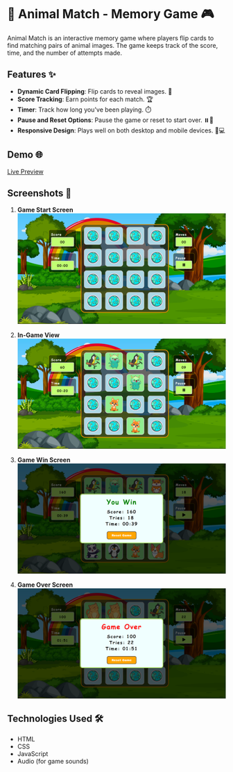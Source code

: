 # 🐾 Animal Match - Memory Game 🎮

Animal Match is an interactive memory game where players flip cards to find matching pairs of animal images. The game keeps track of the score, time, and the number of attempts made. 

## Features ✨

- **Dynamic Card Flipping**: Flip cards to reveal images. 🔄
- **Score Tracking**: Earn points for each match. 🏆
- **Timer**: Track how long you've been playing. ⏱️
- **Pause and Reset Options**: Pause the game or reset to start over. ⏸️🔄
- **Responsive Design**: Plays well on both desktop and mobile devices. 📱💻

## Demo 🌐

[Live Preview](https://animalmatchup.netlify.app)

## Screenshots 📸

1. **Game Start Screen**  
   ![Game Start Screen](screenshots/screen1.png)

2. **In-Game View**  
   ![In-Game View](screenshots/screen2.png)

3. **Game Win Screen**  
   ![Game Win Screen](screenshots/screen3.png)

4. **Game Over Screen**  
   ![Game Over Screen](screenshots/screen4.png)

## Technologies Used 🛠️

- HTML
- CSS
- JavaScript
- Audio (for game sounds)
